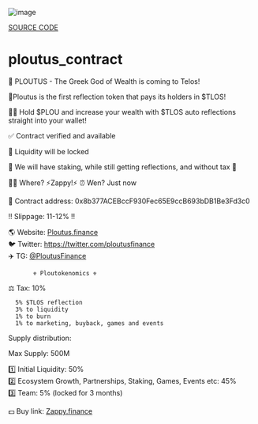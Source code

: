 ![image](https://ploutus.finance/static/logo5.png)

[SOURCE CODE](/Token/Ploutus.sol)

# ploutus_contract
📣 PLOUTUS - The Greek God of Wealth is coming to Telos!

🥇Ploutus is the first reflection token that pays its holders in $TLOS!

💁‍♂️ Hold $PLOU and increase your wealth with $TLOS auto reflections straight into your wallet!

✅ Contract verified and available

🔐 Liquidity will be locked

💯 We will have staking, while still getting reflections, and without tax 💯

🤷‍♂️ Where? ⚡️Zappy!⚡️
⏰ Wen? Just now

📝 Contract address: 0x8b377ACEBccF930Fec65E9ccB693bDB1Be3Fd3c0

‼️ Slippage: 11-12% ‼️

🌎 Website: [Ploutus.finance](https://ploutus.finance/)  
🐦 Twitter: https://twitter.com/ploutusfinance   
✈️ TG: [@PloutusFinance](https://t.me/PloutusFinance)

           ⚜️ Ploutokenomics ⚜️

⚖️ Tax: 10%

      5% $TLOS reflection
      3% to liquidity
      1% to burn
      1% to marketing, buyback, games and events

Supply distribution:

Max Supply: 500M

1️⃣ Initial Liquidity: 50%  
2️⃣ Ecosystem Growth, Partnerships, Staking, Games, Events etc: 45%  
3️⃣ Team: 5% (locked for 3 months)

💵 Buy link: [Zappy.finance](https://www.zappy.finance/swap?from=tlos&to=0x8b377acebccf930fec65e9ccb693bdb1be3fd3c0)
